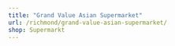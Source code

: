 ```yaml
---
title: "Grand Value Asian Supermarket"
url: /richmond/grand-value-asian-supermarket/
shop: Supermarkt
---
```

